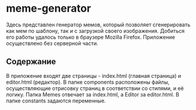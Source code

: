 # meme-generator
 Здесь представлен генератор мемов, который позволяет сгенерировать как мем по шаблону, так и с загрузкой своего изображения.
 Добиться его работы удалось только в браузере Mozilla Firefox. Приложение осуществлено без серверной части.
 
 ## Содержание
 В приложение входят две страницы - index.html (главная страница) и editor.html (редактор).
 В папке components расположены файлы, осуществляющие отрисовку страниц в соответствии со стилями, и её логику. Папка Memes отвечает за index.html, а Editor за editor.html.
 В папке constants задаются переменные.

